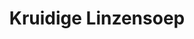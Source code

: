 ---
title: Kruidige Linzensoep
description: Verwarmende soep vol eiwitten en groenten
image: https://images.pexels.com/photos/6120511/pexels-photo-6120511.jpeg?auto=compress&cs=tinysrgb&w=1260&h=750&dpr=2
categories: [Lunch, Diner, Vegetarisch, Meal-prep]
tijd: 40
portions: 6
ingredients:
  - 300g rode linzen
  - 2 uien
  - 3 wortelen
  - 2 stengels bleekselderij
  - 2 tenen knoflook
  - 2 el komijn
  - 1 el kurkuma
  - 1.5L groentebouillon
  - Verse koriander
instructions:
  - Fruit ui, knoflook en specerijen.
  - Voeg gesneden groenten toe en bak 5 min.
  - Voeg linzen en bouillon toe.
  - Kook 25 min tot linzen zacht zijn.
  - Garneer met verse koriander.
---